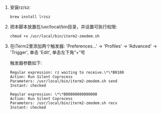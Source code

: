 1. 安装rz/sz:

   `brew install lrzsz`

2. 把本脚本放置在/usr/local/bin目录，并设置可执行权限:

   `chmod +x /usr/local/bin/iterm2-zmodem.sh`

3. 在iTerm2里添加两个触发器: 'Preferences...' -> 'Profiles' -> 'Advanced' -> 'Trigger', 单击 'Edit', 单击左下角“+”号

   触发器参数如下:

   ```
   Regular expression: rz waiting to receive.\*\*B0100
   Action: Run Silent Coprocess
   Parameters: /usr/local/bin/iterm2-zmodem.sh send
   Instant: checked
   ```

   ```
   Regular expression: \*\*B00000000000000
   Action: Run Silent Coprocess
   Parameters: /usr/local/bin/iterm2-zmodem.sh recv
   Instant: checked
   ```

